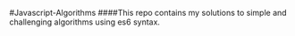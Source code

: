 #Javascript-Algorithms
####This repo contains my solutions to simple and challenging algorithms using es6 syntax.
